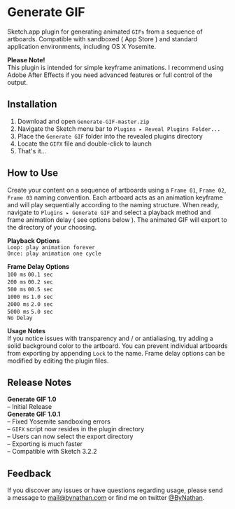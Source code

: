 # Generate GIF
Sketch.app plugin for generating animated `GIFs` from a sequence of artboards. Compatible with sandboxed ( App Store ) and standard application environments, including OS X Yosemite.

**Please Note!**  
This plugin is intended for simple keyframe animations. I recommend using Adobe After Effects if you need advanced features or full control of the output. 

## Installation
1. Download and open `Generate-GIF-master.zip`
2. Navigate the Sketch menu bar to `Plugins ▸ Reveal Plugins Folder...`
3. Place the `Generate GIF` folder into the revealed plugins directory
4. Locate the `GIFX` file and double-click to launch
5. That's it...

## How to Use
Create your content on a sequence of artboards using a `Frame 01`, `Frame 02`, `Frame 03` naming convention. Each artboard acts as an animation keyframe and will play sequentially according to the naming structure. When ready, navigate to `Plugins ▸ Generate GIF` and select a playback method and frame animation delay ( see options below ). The animated GIF will export to the directory of your choosing.

**Playback Options**  
`Loop: play animation forever`    
`Once: play animation one cycle`  

**Frame Delay Options**  
`100 ms` `00.1 sec`  
`200 ms` `00.2 sec`  
`500 ms` `00.5 sec`  
`1000 ms` `1.0 sec`  
`2000 ms` `2.0 sec`   
`5000 ms` `5.0 sec`    
`No Delay`

**Usage Notes**  
If you notice issues with transparency and / or antialiasing, try adding a solid background color to the artboard. You can prevent individual artboards from exporting by appending `Lock` to the name. Frame delay options can be modified by editing the plugin files.

## Release Notes
**Generate GIF 1.0**   
– Initial Release   
**Generate GIF 1.0.1**      
– Fixed Yosemite sandboxing errors  
– `GIFX` script now resides in the plugin directory  
– Users can now select the export directory      
– Exporting is much faster  
– Compatible with Sketch 3.2.2

## Feedback
If you discover any issues or have questions regarding usage, please send a message to [mail@bynathan.com](mailto:mail@bynathan.com) or find me on twitter [@ByNathan](http://twitter.com/ByNathan).